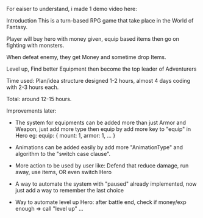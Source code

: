 For eaiser to understand, i made 1 demo video here:

Introduction
  This is a turn-based RPG game that take place in the World of Fantasy.

  Player will buy hero with money given, equip based items then go on fighting with monsters.

  When defeat enemy, they get Money and sometime drop Items.

  Level up, Find better Equipment then become the top leader of Adventurers

Time used: Plan/idea structure designed 1-2 hours, almost 4 days coding with 2-3 hours each.

Total: around 12-15 hours.

Improvements later:
- The system for equipments can be added more than just Armor and Weapon, just add more type then equip by add more key to "equip" in Hero
 eg: equip: { mount: 1, armor: 1, ... }

- Animations can be added easily by add more "AnimationType" and algorithm to the "switch case clause".

- More action to be used by user like: Defend that reduce damage, run away, use items, OR even switch Hero

- A way to automate the system with "paused" already implemented, now just add a way to remember the last choice

- Way to automate level up Hero: after battle end, check if money/exp enough => call "level up"
...
